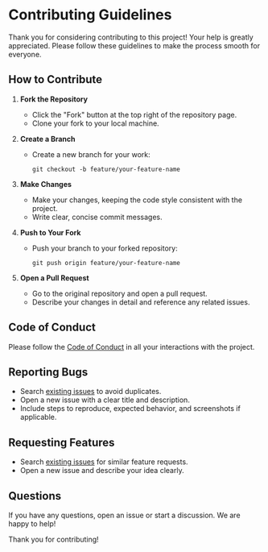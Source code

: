 # Contributing Guidelines

Thank you for considering contributing to this project! Your help is greatly appreciated. Please follow these guidelines to make the process smooth for everyone.

## How to Contribute

1. **Fork the Repository**
   - Click the "Fork" button at the top right of the repository page.
   - Clone your fork to your local machine.

2. **Create a Branch**
   - Create a new branch for your work:
     ```
     git checkout -b feature/your-feature-name
     ```

3. **Make Changes**
   - Make your changes, keeping the code style consistent with the project.
   - Write clear, concise commit messages.

4. **Push to Your Fork**
   - Push your branch to your forked repository:
     ```
     git push origin feature/your-feature-name
     ```

5. **Open a Pull Request**
   - Go to the original repository and open a pull request.
   - Describe your changes in detail and reference any related issues.

## Code of Conduct

Please follow the [Code of Conduct](CODE_OF_CONDUCT.md) in all your interactions with the project.

## Reporting Bugs

- Search [existing issues](https://github.com/ref-err/WorldMachineLoader/issues) to avoid duplicates.
- Open a new issue with a clear title and description.
- Include steps to reproduce, expected behavior, and screenshots if applicable.

## Requesting Features

- Search [existing issues](https://github.com/ref-err/WorldMachineLoader/issues) for similar feature requests.
- Open a new issue and describe your idea clearly.

## Questions

If you have any questions, open an issue or start a discussion. We are happy to help!

Thank you for contributing!
